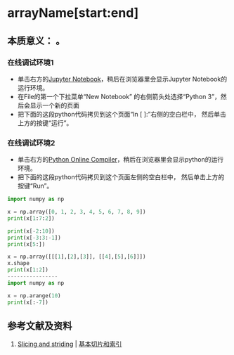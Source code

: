 # arrayName[start:end]

## 本质意义： 。

### 在线调试环境1

- 单击右方的[Jupyter Notebook](https://mybinder.org/v2/gh/ipython/ipython-in-depth/master?filepath=binder/Index.ipynb)，稍后在浏览器里会显示Jupyter Notebook的运行环境。
- 在File的第一个下拉菜单“New Notebook” 的右侧箭头处选择“Python 3”，然后会显示一个新的页面
- 把下面的这段python代码拷贝到这个页面“In [ ]:”右侧的空白栏中， 然后单击上方的按键“运行”。

### 在线调试环境2

- 单击右方的[Python Online Compiler](https://trinket.io/python3/a5bd54189b)，稍后在浏览器里会显示python的运行环境。
- 把下面的这段python代码拷贝到这个页面左侧的空白栏中， 然后单击上方的按键“Run”。

```python
import numpy as np

x = np.array([0, 1, 2, 3, 4, 5, 6, 7, 8, 9])
print(x[1:7:2])

print(x[-2:10])
print(x[-3:3:-1])
print(x[5:])

x = np.array([[[1],[2],[3]], [[4],[5],[6]]])
x.shape
print(x[1:2])
----------------
import numpy as np

x = np.arange(10)
print(x[:-7])
```

## 参考文献及资料

1. [Slicing and striding](https://numpy.org/doc/stable/user/basics.indexing.html#slicing-and-striding) | [基本切片和索引](https://www.numpy.org.cn/reference/arrays/indexing.html#基本切片和索引)


